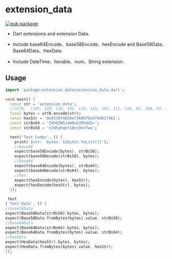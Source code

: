 # extension_data

[![pub package](https://img.shields.io/pub/v/extension_data.svg)](https://pub.dev/packages/extension_data)

- Dart extensions and extension Data.

- Include base64Encode、base58Encode、hexEncode and Base58Data、Base64Data、HexData.

- Include DateTime、Iterable<int>、num、String extension.

## Usage

```dart
import 'package:extension_data/extension_data.dart';

void main() {
  const str = 'extension_data';
  //utf8:  [101, 120, 116, 101, 110, 115, 105, 111, 110, 95, 100, 97, 116, 97]
  final bytes = utf8.encode(str);
  const hexStr = '0x657874656e73696f6e5f64617461';
  const strBs64 = 'ZXh0ZW5zaW9uX2RhdGE=';
  const strBs58 = 'eJdhyKqktt8nj9vnTwe';

  test('Test Codec', () {
    print('$str:  bytes: ${bytes.toList()}');
    //base58
    expect(base58Encode(bytes), strBs58);
    expect(base58Decode(strBs58), bytes);
    //base64
    expect(base64Encode(bytes), strBs64);
    expect(base64Decode(strBs64), bytes);
    //hex
    expect(hexEncode(bytes), hexStr);
    expect(hexDecode(hexStr), bytes);
  });
```

```dart
 test
('Test Data', () {
//base58Data
expect(Base58Data(strBs58).bytes, bytes);
expect(Base58Data.fromBytes(bytes).value, strBs58);
//base64Data
expect(Base64Data(strBs64).bytes, bytes);
expect(Base64Data.fromBytes(bytes).value, strBs64);
//hexData
expect(HexData(hexStr).bytes, bytes);
expect(HexData.fromBytes(bytes).value, hexStr);
});
```
